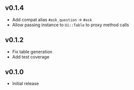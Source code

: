 ## v0.1.4
* Add compat alias `#ask_question` -> `#ask`
* Allow passing instance to `Ui::Table` to proxy method calls

## v0.1.2
* Fix table generation
* Add test coverage

## v0.1.0
* Initial release
